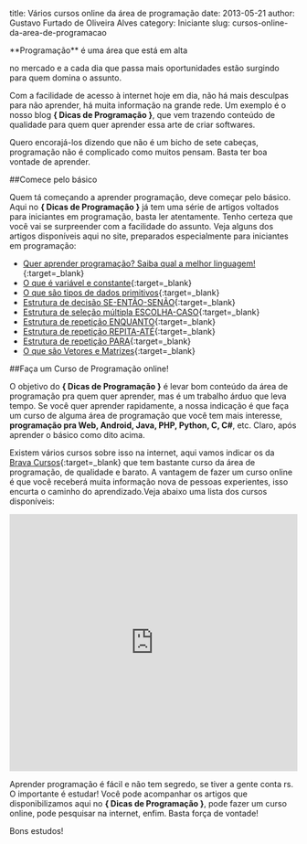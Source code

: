 title: Vários cursos online da área de programação
date: 2013-05-21
author: Gustavo Furtado de Oliveira Alves
category: Iniciante
slug: cursos-online-da-area-de-programacao

<!-- BANNER BRAVA CURSOS -->**Programação** é uma área que está em alta
no mercado e a cada dia que passa mais oportunidades estão surgindo para
quem domina o assunto.

Com a facilidade de acesso à internet hoje em
dia, não há mais desculpas para não aprender, há muita informação na
grande rede. Um exemplo é o nosso blog **{ Dicas de Programação }**, que
vem trazendo conteúdo de qualidade para quem quer aprender essa arte de
criar softwares.

Quero encorajá-los dizendo que não é um bicho de sete
cabeças, programação não é complicado como muitos pensam. Basta ter boa
vontade de aprender.

##Comece pelo básico

Quem tá começando a aprender programação, deve começar pelo básico. Aqui
no **{ Dicas de Programação }** já tem uma série de artigos voltados
para iniciantes em programação, basta ler atentamente. Tenho certeza que
você vai se surpreender com a facilidade do assunto. Veja alguns dos
artigos disponíveis aqui no site, preparados especialmente para
iniciantes em programação:

-   [Quer aprender programação? Saiba qual a melhor
    linguagem!](http://www.dicasdeprogramacao.com.br/linguagem-de-programacao-para-iniciantes/ "Quer aprender programação? Saiba qual a melhor linguagem!"){:target=\_blank}
-   [O que é variável e
    constante](http://www.dicasdeprogramacao.com.br/o-que-e-variavel-e-constante/ "O que é variável e constante?"){:target=\_blank}
-   [O que são tipos de dados
    primitivos](http://www.dicasdeprogramacao.com.br/tipos-de-dados-primitivos/ "O que são tipos de dados primitivos?"){:target=\_blank}
-   [Estrutura de decisão
    SE-ENTÃO-SENÃO](http://www.dicasdeprogramacao.com.br/estrutura-de-decisao-se-entao-senao/ "Estrutura de decisão SE-ENTÃO-SENÃO"){:target=\_blank}
-   [Estrutura de seleção múltipla
    ESCOLHA-CASO](http://www.dicasdeprogramacao.com.br/estrutura-de-selecao-multipla-escolha-caso/ "Estrutura de seleção multipla ESCOLHA-CASO"){:target=\_blank}
-   [Estrutura de repetição
    ENQUANTO](http://www.dicasdeprogramacao.com.br/estrutura-de-repeticao-enquanto/ "Estrutura de repetição ENQUANTO"){:target=\_blank}
-   [Estrutura de repetição
    REPITA-ATÉ](http://www.dicasdeprogramacao.com.br/estrutura-de-repeticao-repita-ate/ "Estrutura de repetição REPITA-ATÉ"){:target=\_blank}
-   [Estrutura de repetição
    PARA](http://www.dicasdeprogramacao.com.br/estrutura-de-repeticao-para/ "Estrutura de repetição PARA"){:target=\_blank}
-   [O que são Vetores e
    Matrizes](http://www.dicasdeprogramacao.com.br/o-que-sao-vetores-e-matrizes-arrays/ "O que são Vetores e Matrizes (arrays)"){:target=\_blank}

##Faça um Curso de Programação online!

O objetivo do **{ Dicas de Programação }** é levar bom conteúdo da área
de programação pra quem quer aprender, mas é um trabalho árduo que leva
tempo. Se você quer aprender rapidamente, a nossa indicação é que faça
um curso de alguma área de programação que você tem mais interesse,
**programação pra Web, Android, Java, PHP, Python, C, C\#**, etc. Claro,
após aprender o básico como dito acima.

Existem vários cursos sobre isso na internet, aqui vamos indicar os da [Brava
Cursos](http://afiliado.bravacursos.com.br/3562/curso/ "Brava Cursos"){:target=\_blank} que
tem bastante curso da área de programação, de qualidade e barato. A
vantagem de fazer um curso online é que você receberá muita informação
nova de pessoas experientes, isso encurta o caminho do aprendizado.Veja
abaixo uma lista dos cursos disponíveis:

<iframe width="100%" height="450" frameborder="0" src="http://bravacursos.com.br/banner/listaCursosInteligente.php?af=3562&amp;cat=30&amp;cat=30"></iframe>
<!-- FIM -->

Aprender programação é fácil e não tem segredo, se tiver a gente conta
rs. O importante é estudar! Você pode acompanhar os artigos que
disponibilizamos aqui no **{ Dicas de Programação }**, pode fazer um
curso online, pode pesquisar na internet, enfim. Basta força de vontade!

Bons estudos!
